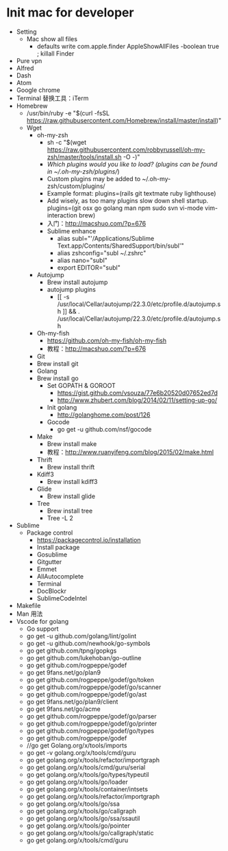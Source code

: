 # Init mac for developer

* Setting
  * Mac show all files
    * defaults write com.apple.finder AppleShowAllFiles -boolean true ; killall Finder
* Pure vpn
* Alfred
* Dash
* Atom
* Google chrome
* Terminal 替换工具：iTerm
* Homebrew
  * /usr/bin/ruby -e "$(curl -fsSL https://raw.githubusercontent.com/Homebrew/install/master/install)"
  * Wget
    * oh-my-zsh
      * sh -c "$(wget https://raw.githubusercontent.com/robbyrussell/oh-my-zsh/master/tools/install.sh -O -)"
      * *Which plugins would you like to load? (plugins can be found in ~/.oh-my-zsh/plugins/*)
      * Custom plugins may be added to ~/.oh-my-zsh/custom/plugins/
      * Example format: plugins=(rails git textmate ruby lighthouse)
      * Add wisely, as too many plugins slow down shell startup.
      plugins=(git osx go golang man npm sudo svn vi-mode vim-interaction brew)
      * 入门：http://macshuo.com/?p=676
      * Sublime enhance
        * alias subl="'/Applications/Sublime Text.app/Contents/SharedSupport/bin/subl'"
        * alias zshconfig="subl ~/.zshrc"
        * alias nano="subl"
        * export EDITOR="subl"
    * Autojump
      * Brew install autojump
      * autojump plugins
        * [[ -s /usr/local/Cellar/autojump/22.3.0/etc/profile.d/autojump.sh ]] && . /usr/local/Cellar/autojump/22.3.0/etc/profile.d/autojump.sh
    * Oh-my-fish
      * https://github.com/oh-my-fish/oh-my-fish
      * 教程：http://macshuo.com/?p=676
    * Git
    * Brew install git
    * Golang
    * Brew install go
      * Set GOPATH & GOROOT
        * https://gist.github.com/vsouza/77e6b20520d07652ed7d
        * http://www.zhubert.com/blog/2014/02/11/setting-up-go/
      * Init golang
        * http://golanghome.com/post/126
      * Gocode
        * go get -u github.com/nsf/gocode
    * Make
      * Brew install make
      * 教程：http://www.ruanyifeng.com/blog/2015/02/make.html
    * Thrift
      * Brew install thrift
    * Kdiff3
      * Brew install kdiff3
    * Glide
      * Brew install glide
    * Tree
      * Brew install tree
      * Tree -L 2
* Sublime
  * Package control
    * https://packagecontrol.io/installation
    * Install package
    * Gosublime
    * Gitgutter
    * Emmet
    * AllAutocomplete
    * Terminal
    * DocBlockr
    * SublimeCodeIntel
* Makefile
* Man 用法
* Vscode for golang
  * Go support
  * go get -u github.com/golang/lint/golint
  * go get -u github.com/newhook/go-symbols
  * go get github.com/tpng/gopkgs
  * go get github.com/lukehoban/go-outline
  * go get github.com/rogpeppe/godef
  * go get 9fans.net/go/plan9
  * go get github.com/rogpeppe/godef/go/token
  * go get github.com/rogpeppe/godef/go/scanner
  * go get github.com/rogpeppe/godef/go/ast
  * go get 9fans.net/go/plan9/client
  * go get 9fans.net/go/acme
  * go get github.com/rogpeppe/godef/go/parser
  * go get github.com/rogpeppe/godef/go/printer
  * go get github.com/rogpeppe/godef/go/types
  * go get github.com/rogpeppe/godef
  * //go get Golang.org/x/tools/imports
  * go get -v golang.org/x/tools/cmd/guru
  * go get golang.org/x/tools/refactor/importgraph
  * go get golang.org/x/tools/cmd/guru/serial
  * go get golang.org/x/tools/go/types/typeutil
  * go get golang.org/x/tools/go/loader
  * go get golang.org/x/tools/container/intsets
  * go get golang.org/x/tools/refactor/importgraph
  * go get golang.org/x/tools/go/ssa
  * go get golang.org/x/tools/go/callgraph
  * go get golang.org/x/tools/go/ssa/ssautil
  * go get golang.org/x/tools/go/pointer
  * go get golang.org/x/tools/go/callgraph/static
  * go get golang.org/x/tools/cmd/guru
